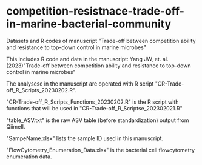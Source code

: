 # competition-resistnace-trade-off-in-marine-bacterial-community
Datasets and R codes of manuscript "Trade-off between competition ability and resistance to top-down control in marine microbes"

This includes R code and data in the manuscript: Yang JW, et. al.(2023)"Trade-off between competition ability and resistance to top-down control in marine microbes"

The analysese in the manuscript are operated with R script "CR-Trade-off_R_Scripts_20230202.R".

"CR-Trade-off_R_Scripts_Functions_20230202.R" is the R script with functions that will be used in "CR-Trade-off_R_Scriptse_202302021.R"

"table_ASV.txt" is the raw ASV table (before standardization) output from QiimeII.

"SampeName.xlsx" lists the sample ID used in this manuscript.

"FlowCytometry_Enumeration_Data.xlsx" is the bacterial cell flowcytometry enumeration data.
